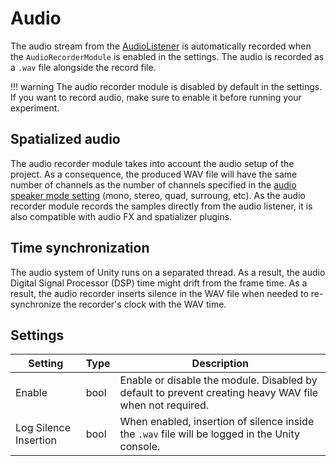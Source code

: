 # Audio

The audio stream from the [AudioListener](https://docs.unity3d.com/Manual/class-AudioListener.html) is automatically recorded when the `AudioRecorderModule` is enabled in the settings. The audio is recorded as a `.wav` file alongside the record file.

!!! warning
    The audio recorder module is disabled by default in the settings. If you want to record audio, make sure to enable it before running your experiment.

## Spatialized audio

The audio recorder module takes into account the audio setup of the project. As a consequence, the produced WAV file will have the same number of channels as the number of channels specified in the [audio speaker mode setting](https://docs.unity3d.com/ScriptReference/AudioSpeakerMode.html) (mono, stereo, quad, surroung, etc).
As the audio recorder module records the samples directly from the audio listener, it is also compatible with audio FX and spatializer plugins.

## Time synchronization

The audio system of Unity runs on a separated thread. As a result, the audio Digital Signal Processor (DSP) time might drift from the frame time. As a result, the audio recorder inserts silence in the WAV file when needed to re-synchronize the recorder's clock with the WAV time.

## Settings

| Setting               | Type | Description                                                                                             |
| --------------------- | ---- | ------------------------------------------------------------------------------------------------------- |
| Enable                | bool | Enable or disable the module. Disabled by default to prevent creating heavy WAV file when not required. |
| Log Silence Insertion | bool | When enabled, insertion of silence inside the `.wav` file will be logged in the Unity console.          |